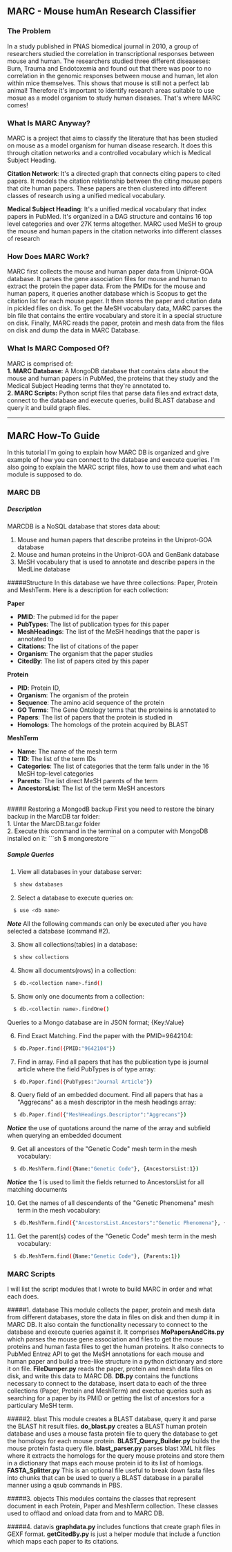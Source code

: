 ## MARC - Mouse humAn Research Classifier

### The Problem
In a study published in PNAS biomedical journal in 2010, a group of researchers studied the correlation in transcriptional responses between mouse and human. The researchers studied three different diseaseses: Burn, Trauma and Endotoxemia and found out that there was poor to no correlation in the genomic responses between mouse and human, let alon within mice themselves. This shows that mouse is still not a perfect lab animal! Therefore it's important to identify research areas suitable to use mosue as a model organism to study human diseases. That's where MARC comes!

### What Is MARC Anyway?
MARC is a project that aims to classify the literature that has been studied on mouse as a model organism for human disease research. It does this through citation networks and a controlled vocabulary which is Medical Subject Heading.

**Citation Network**: It's a directed graph that connects citing papers to cited papers. It models the citation relationship between the citing mouse papers that cite human papers. These papers are then clustered into different classes of research using a unified medical vocabulary. 

**Medical Subject Heading**: It's a unified medical vocabulary that index papers in PubMed. It's organized in a DAG structure and contains 16 top level categories and over 27K terms altogether. MARC used MeSH to group the mouse and human papers in the citation networks into different classes of research

### How Does MARC Work?
MARC first collects the mouse and human paper data from Uniprot-GOA database. It parses the gene association files for mouse and human to extract the protein the paper data. From the PMIDs for the mouse and human papers, it queries another database which is Scopus to get the citation list for each mouse paper. It then stores the paper and citation data in pickled files on disk. To get the MeSH vocabulary data, MARC parses the bin file that contains the entire vocabulary and store it in a special structure on disk. Finally, MARC reads the paper, protein and mesh data from the files on disk and dump the data in MARC Database.

### What Is MARC Composed Of?
MARC is comprised of:<br>
**1. MARC Database:** A MongoDB database that contains data about the mouse and human papers in PubMed, the proteins that they study and the Medical Subject Heading terms that they're annotated to.<br>
**2. MARC Scripts:** Python script files that parse data files and extract data, connect to the database and execute queries, build BLAST database and query it and build graph files.

***
## MARC How-To Guide
In this tutorial I'm going to explain how MARC DB is organized and give example of how you can connect to the database and execute queries. I'm also going to explain the MARC script files, how to use them and what each module is supposed to do.

### MARC DB
##### Description
MARCDB is a NoSQL database that stores data about:
1. Mouse and human papers that describe proteins in the Uniprot-GOA database
2. Mouse and human proteins in the Uniprot-GOA and GenBank database
3. MeSH vocabulary that is used to annotate and describe papers in the MedLine database

#####Structure
In this database we have three collections: Paper, Protein and MeshTerm. Here is a description for each collection:

**Paper**
+ **PMID**: The pubmed id for the paper
+ **PubTypes**: The list of publication types for this paper
+ **MeshHeadings**: The list of the MeSH headings that the paper is annotated to
+ **Citations**: The list of citations of the paper
+ **Organism**: The organism that the paper studies
+ **CitedBy**: The list of papers cited by this paper

**Protein**
+ **PID**: Protein ID,
+ **Organism**: The organism of the protein
+ **Sequence**: The amino acid sequence of the protein
+ **GO Terms**: The Gene Ontology terms that the proteins is annotated to
+ **Papers**: The list of papers that the protein is studied in
+ **Homologs**: The homologs of the protein acquired by BLAST

**MeshTerm**
+ **Name**: The name of the mesh term
+ **TID**: The list of the term IDs
+ **Categories**: The list of categories that the term falls under in the 16 MeSH top-level categories
+ **Parents**: The list direct MeSH parents of the term
+ **AncestorsList**: The list of the term MeSH ancestors 

<br>
##### Restoring a MongodB backup
First you need to restore the binary backup in the MarcDB tar folder:<br>
1. Untar the MarcDB.tar.gz folder<br>
2. Execute this command in the terminal on a computer with MongoDB installed on it:
```sh
$ mongorestore <path to backup directory>
```

##### Sample Queries

1. View all databases in your database server:

  ```sh
    $ show databases
  ```
2. Select a database to execute queries on:

  ```sh
    $ use <db name>
  ```
  ***Note*** All the following commands can only be executed after you have selected a database (command #2).

3. Show all collections(tables) in a database:

  ```sh
    $ show collections
  ```
4. Show all documents(rows) in a collection:

  ```sh
    $ db.<collection name>.find()
  ```
5. Show only one documents from a collection:

  ```sh
    $ db.<collectin name>.findOne()
  ```
  Queries to a Mongo database are in JSON format; {Key:Value}

6. Find Exact Matching. Find the paper with the PMID=9642104:

  ```sh
    $ db.Paper.find({PMID:"9642104"})
  ```
7. Find in array. Find all papers that has the publication type is journal article where the field PubTypes is of type array:

  ```sh
    $ db.Paper.find({PubTypes:"Journal Article"})
  ```
8. Query field of an embedded document. Find all papers that has a "Aggrecans" as a mesh descriptor in the mesh headings array:

  ```sh
    $ db.Paper.find({"MeshHeadings.Descriptor":"Aggrecans"})
  ```
  ***Notice*** the use of quotations around the name of the array and subfield when querying an embedded document

9. Get all ancestors of the "Genetic Code" mesh term in the mesh vocabulary:

  ```sh
    $ db.MeshTerm.find({Name:"Genetic Code"}, {AncestorsList:1})
  ```
  ***Notice*** the 1 is used to limit the fields returned to AncestorsList for all matching documents

10. Get the names of all descendents of the "Genetic Phenomena" mesh term in the mesh vocabulary:

  ```sh
    $ db.MeshTerm.find({"AncestorsList.Ancestors":"Genetic Phenomena"}, {Name:1})
  ```

11. Get the parent(s) codes of the "Genetic Code" mesh term in the mesh vocabulary:

  ```sh
    $ db.MeshTerm.find({Name:"Genetic Code"}, {Parents:1})
  ```

### MARC Scripts
I will list the script modules that I wrote to build MARC in order and what each does.

#####1. database
This module collects the paper, protein and mesh data from different databases, store the data in files on disk and then dump it in MARC DB. It also contain the functionality necessary to connect to the database and execute queries against it. It comprises **MoPapersAndCits.py** which parses the mouse gene association and files to get the mouse proteins and human fasta files to get the human proteins. It also connects to PubMed Entrez API to get the MeSH annotations for each mouse and human paper and build a tree-like structure in a python dictionary and store it on file. **FileDumper.py** reads the paper, protein and mesh data files on disk, and write this data to MARC DB. **DB.py** contains the functions necessary to connect to the database, insert data to each of the three collections (Paper, Protein and MeshTerm) and exectue queries such as searching for a paper by its PMID or getting the list of ancestors for a particulary MeSH term. 

#####2. blast
This module creates a BLAST database, query it and parse the BLAST hit result files. **do_blast.py** creates a BLAST human protein database and uses a mouse fasta protein file to query the database to get the homologs for each mouse protein. **BLAST_Query_Builder.py** builds the mouse protein fasta query file. **blast_parser.py** parses blast XML hit files where it extracts the homologs for the query mouse proteins and store them in a dictionary that maps each mouse protein id to its list of homlogs. **FASTA_Splitter.py** This is an optional file useful to break down fasta files into chunks that can be used to query a BLAST database in a parallel manner using a qsub commands in PBS.

#####3. objects
This modules contains the classes that represent document in each Protein, Paper and MeshTerm collection. These classes used to offlaod and onload data from and to MARC DB.

#####4. datavis
**graphdata.py** includes functions that create graph files in GEXF format. **getCitedBy.py** is just a helper module that include a function which maps each paper to its citations.
